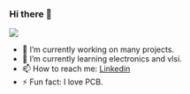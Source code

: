 ### Hi there 👋
<!-- <img src="https://github-readme-stats.vercel.app/api?username=aman-rkl&show_icons=true&count_private=true&theme=radical"> -->
<img  src="https://github-readme-stats.vercel.app/api/top-langs/?username=aman-rkl&theme=dark&hide_langs_below=1" />
<!-- <img src="https://visitor-badge.glitch.me/badge?page_id=aman-rkl.visitor-badge"/> -->

- 🔭 I’m currently working on many projects.
- 🌱 I’m currently learning electronics and vlsi.
- 📫 How to reach me: [Linkedin](https://www.linkedin.com/in/aman-sagar-ba4820193/)
- ⚡ Fun fact: I love PCB.
<!-- 👯 I’m looking to collaborate on Rob_-->
<!-- 🤔 I’m looking for help with ... -->
<!-- 💬 Ask me about ...-->
 <!-- - 📫 How to reach me: [Linkedin](https://www.linkedin.com/in/aman-sagar-ba4820193/)-->
<!-- 😄 Pronouns: ... -->
<!-- - ⚡ Fun fact: I drink Water.-->

